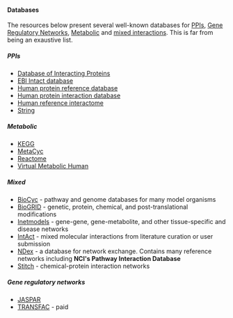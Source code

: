 #### Databases

The resources below present several well-known databases for [PPIs](#ppis), [Gene Regulatory Networks](#gene-regulatory-networks), [Metabolic](#metabolic) and [mixed interactions](#mixed). This is far from being an exaustive list.



##### PPIs
- [Database of Interacting Proteins][5]
- [EBI Intact database](http://string-db.org/)
- [Human protein reference database](http://www.hprd.org/)
- [Human protein interaction database](http://wilab.inha.ac.kr/hpid/webforms/intro.aspx)
- [Human reference interactome](http://interactome.baderlab.org/)
- [String](https://string-db.org/cgi/input.pl) 

##### Metabolic
- [KEGG](https://www.genome.jp/kegg/)
- [MetaCyc](https://metacyc.org/)
- [Reactome][1]
- [Virtual Metabolic Human][2]


##### Mixed
- [BioCyc][3] - pathway and genome databases for many model organisms
- [BioGRID](https://thebiogrid.org/) - genetic, protein, chemical, and post-translational modifications
- [Inetmodels](http://inetmodels.com/) - gene-gene, gene-metabolite, and other tissue-specific and disease networks
- [IntAct](https://www.ebi.ac.uk/intact/) - mixed molecular interactions from literature curation or user submission
- [NDex][4] - a database for network exchange. Contains many reference networks including **NCI's Pathway Interaction Database**
- [Stitch](http://stitch.embl.de/) - chemical-protein interaction networks

##### Gene regulatory networks
- [JASPAR](http://jaspar.genereg.net/)
- [TRANSFAC](http://genexplain.com/transfac/) - paid



[1]: http://www.reactome.org
[2]: https://www.vmh.life/#home
[3]: http://biocyc.org/
[4]: https://home.ndexbio.org/index/
[5]: https://dip.doe-mbi.ucla.edu/dip/Main.cgi

